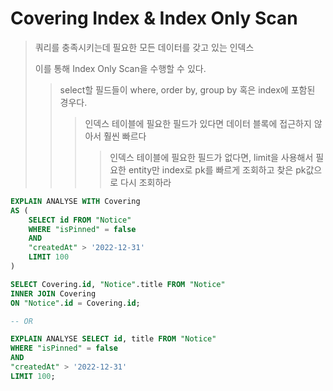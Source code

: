 # Covering Index & Index Only Scan

> 쿼리를 충족시키는데 필요한 모든 데이터를 갖고 있는 인덱스
>
> 이를 통해 Index Only Scan을 수행할 수 있다.
>
> > select할 필드들이 where, order by, group by 혹은 index에 포함된 경우다.
> >
> > > 인덱스 테이블에 필요한 필드가 있다면 데이터 블록에 접근하지 않아서 훨씬 빠르다
> > >
> > > > 인덱스 테이블에 필요한 필드가 없다면, limit을 사용해서 필요한 entity만 index로 pk를 빠르게 조회하고 찾은 pk값으로 다시 조회하라

```sql
EXPLAIN ANALYSE WITH Covering
AS (
    SELECT id FROM "Notice"
    WHERE "isPinned" = false
    AND
    "createdAt" > '2022-12-31'
    LIMIT 100
)

SELECT Covering.id, "Notice".title FROM "Notice"
INNER JOIN Covering
ON "Notice".id = Covering.id;

-- OR

EXPLAIN ANALYSE SELECT id, title FROM "Notice"
WHERE "isPinned" = false
AND
"createdAt" > '2022-12-31'
LIMIT 100;
```
